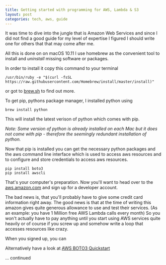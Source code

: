 ```yaml
---
title: Getting started with programming for AWS, Lambda & S3
layout: post
categories: tech, aws, guide
---
```


It was time to dive into the jungle that is Amazon Web Services and since I did not find a good guide for my level of expertise I figured I should write one for others that that may come after me.

All this is done on on macOS 10.11
I use homebrew as the convenient tool to install and _uninstall_ missing software or packages.

In order to install it copy this command to your terminal

```
/usr/bin/ruby -e "$(curl -fsSL https://raw.githubusercontent.com/Homebrew/install/master/install)"
```

or got to [brew.sh](brew.sh) to find out more.

To get pip, pythons package manager, I installed python using

```
brew install python
```

This will install the latest verison of python which comes with pip.

_Note: Some version of python is already installed on each Mac but it does not come with pip - therefore the seemingly redundant installation of python._

Now that pip is installed you can get the necessary python packages and the aws command line interface which is used to access aws resources and to configure and store credentials to access aws resources.

```
pip install boto3
pip install awscli
```

That's your computer's preparation. Now you'll want to head over to the [aws.amazon.com](https://aws.amazon.com) and sign up for a developer account.

The bad news is, that you'll probably have to give some credit card information right away. The good news is that at the time of writing this amazon gives quite generous allowance to use and test their services. (As an example: you have 1 Million free AWS Lambda calls every month) So you won't actually have to pay anything until you start using AWS services quite heavily or of course if you screw up and somehow write a loop that accesses resources like crazy.

When you signed up, you can 

Alternatively have a look at [AWS BOTO3 Quickstart](https://boto3.readthedocs.io/en/latest/guide/quickstart.html)

... continued
